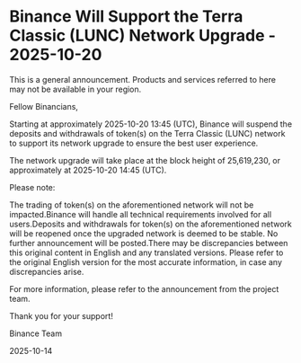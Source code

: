 # Binance Will Support the Terra Classic (LUNC) Network Upgrade - 2025-10-20

This is a general announcement. Products and services referred to here may not be available in your region.

Fellow Binancians,

Starting at approximately 2025-10-20 13:45 (UTC), Binance will suspend the deposits and withdrawals of token(s) on the Terra Classic (LUNC) network to support its network upgrade to ensure the best user experience. 

The network upgrade will take place at the block height of 25,619,230, or approximately at 2025-10-20 14:45 (UTC).

Please note:

The trading of token(s) on the aforementioned network will not be impacted.Binance will handle all technical requirements involved for all users.Deposits and withdrawals for token(s) on the aforementioned network will be reopened once the upgraded network is deemed to be stable. No further announcement will be posted.There may be discrepancies between this original content in English and any translated versions. Please refer to the original English version for the most accurate information, in case any discrepancies arise. 

For more information, please refer to the announcement from the project team.

Thank you for your support!

Binance Team

2025-10-14